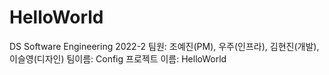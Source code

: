 # HelloWorld
DS Software Engineering 2022-2
팀원: 조예진(PM), 우주(인프라), 김현진(개발), 이슬영(디자인)
팀이름: Config
프로젝트 이름: HelloWorld
